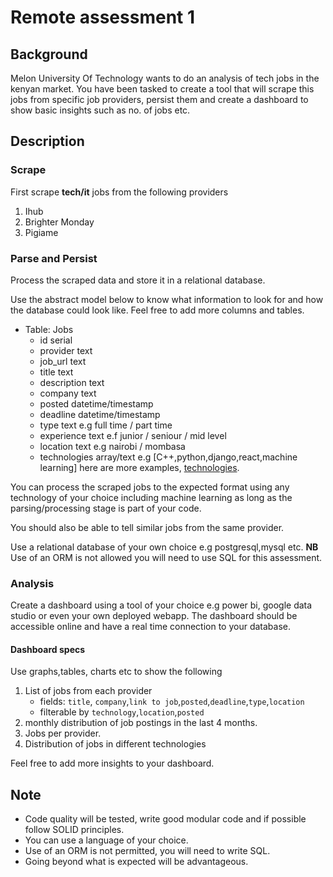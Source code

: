 # Remote assessment 1
## Background
Melon University Of Technology wants to do an analysis of tech jobs in the kenyan market. You have been tasked to create a tool that will scrape this jobs from specific job providers, persist them and create a dashboard to show basic insights such as no. of jobs etc.

## Description
### Scrape
First scrape **tech/it** jobs from the following providers
1. Ihub
2. Brighter Monday
3. Pigiame

### Parse and Persist
Process the scraped data and store it in a relational database.

Use the abstract model below to know what information to look for and how the database could look like. Feel free to add more columns and tables.

- Table: Jobs
    - id serial
    - provider text
    - job_url text
    - title text
    - description text
    - company text
    - posted datetime/timestamp
    - deadline datetime/timestamp
    - type text e.g full time / part time 
    - experience text e.f junior / seniour / mid level
    - location text e.g nairobi / mombasa
    - technologies array/text e.g [C++,python,django,react,machine learning] here are more examples, [technologies](./technologies.txt).

You can process the scraped jobs to the expected format using any technology of your choice including machine learning  as long as the parsing/processing stage is part of your code.

You should also be able to tell similar jobs from the same provider.

Use a relational database of your own choice e.g postgresql,mysql etc. **NB** Use of an ORM is not allowed you will need to use SQL for this assessment.

### Analysis
 
Create a dashboard using a tool of your choice e.g power bi, google data studio or even your own deployed webapp. The dashboard should be accessible online and have a real time connection to your database.

#### Dashboard specs
Use graphs,tables, charts etc to show the following 

1. List of jobs from each provider
    - fields: `title`, `company`,`link to job`,`posted`,`deadline`,`type`,`location`
    - filterable by `technology`,`location`,`posted`
2. monthly distribution of job postings in the last 4 months.
3. Jobs per provider.
4. Distribution of jobs in different technologies

Feel free to add more insights to your dashboard.

## Note
- Code quality will be tested, write good modular code and if possible follow SOLID principles.
- You can use a language of your choice.
- Use of an ORM is not permitted, you will need to write SQL.
- Going beyond what is expected will be advantageous.

